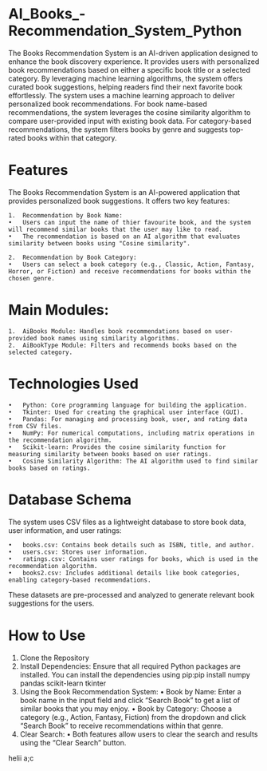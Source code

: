 # AI_Books_-Recommendation_System_Python
The Books Recommendation System is an AI-driven application designed to enhance the book discovery experience. It provides users with personalized book recommendations based on either a specific book title or a selected category. By leveraging machine learning algorithms, the system offers curated book suggestions, helping readers find their next favorite book effortlessly. The system uses a machine learning approach to deliver personalized book recommendations. For book name-based recommendations, the system leverages the cosine similarity algorithm to compare user-provided input with existing book data. For category-based recommendations, the system filters books by genre and suggests top-rated books within that category.

# Features

The Books Recommendation System is an AI-powered application that provides personalized book suggestions. It offers two key features:

	1.	Recommendation by Book Name:
	•	Users can input the name of thier favourite book, and the system will recommend similar books that the user may like to read.
	•	The recommendation is based on an AI algorithm that evaluates similarity between books using "Cosine similarity".
 
	2.	Recommendation by Book Category:
	•	Users can select a book category (e.g., Classic, Action, Fantasy, Horror, or Fiction) and receive recommendations for books within the chosen genre.

 # Main Modules:

	1.	AiBooks Module: Handles book recommendations based on user-provided book names using similarity algorithms.
	2.	AiBookType Module: Filters and recommends books based on the selected category.

 # Technologies Used

	•	Python: Core programming language for building the application.
	•	Tkinter: Used for creating the graphical user interface (GUI).
	•	Pandas: For managing and processing book, user, and rating data from CSV files.
	•	NumPy: For numerical computations, including matrix operations in the recommendation algorithm.
	•	Scikit-learn: Provides the cosine similarity function for measuring similarity between books based on user ratings.
	•	Cosine Similarity Algorithm: The AI algorithm used to find similar books based on ratings.

# Database Schema

The system uses CSV files as a lightweight database to store book data, user information, and user ratings:

	•	books.csv: Contains book details such as ISBN, title, and author.
	•	users.csv: Stores user information.
	•	ratings.csv: Contains user ratings for books, which is used in the recommendation algorithm.
	•	books2.csv: Includes additional details like book categories, enabling category-based recommendations.

These datasets are pre-processed and analyzed to generate relevant book suggestions for the users.

# How to Use
1.	Clone the Repository
2.	Install Dependencies: Ensure that all required Python packages are installed. You can install the dependencies using pip:pip install numpy pandas scikit-learn tkinter
4.	Using the Book Recommendation System:
	•	Book by Name: Enter a book name in the input field and click “Search Book” to get a list of similar books that you may enjoy.
	•	Book by Category: Choose a category (e.g., Action, Fantasy, Fiction) from the dropdown and click “Search Book” to receive			recommendations within that genre.
5.	Clear Search:
	•	Both features allow users to clear the search and results using the “Clear Search” button.

helii
a;c

